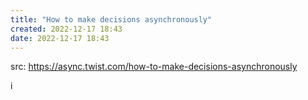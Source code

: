 ```yaml
---
title: "How to make decisions asynchronously"
created: 2022-12-17 18:43
date: 2022-12-17 18:43
---
```


src: https://async.twist.com/how-to-make-decisions-asynchronously

i